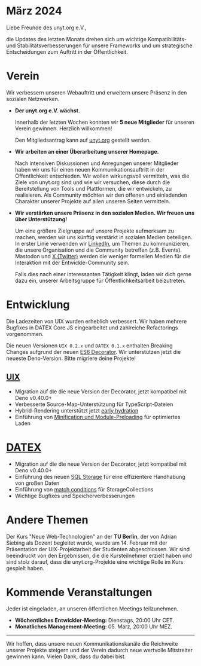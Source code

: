 # März 2024

Liebe Freunde des unyt.org e.V.,

die Updates des letzten Monats drehen sich um wichtige Kompatibilitäts- und Stabilitätsverbesserungen für unsere Frameworks und um strategische Entscheidungen zum Auftritt in der Öffentlichkeit.

# Verein
Wir verbessern unseren Webauftritt und erweitern unsere Präsenz in den sozialen Netzwerken. 

- **Der unyt.org e.V. wächst.**
  
    Innerhalb der letzten Wochen konnten wir **5 neue Mitglieder** für unseren Verein gewinnen. Herzlich willkommen!

    Den Mitgliedsantrag kann auf [unyt.org](https://unyt.org/join) gestellt werden.


- **Wir arbeiten an einer Überarbeitung unserer Homepage.**

	Nach intensiven Diskussionen und Anregungen unserer Mitglieder haben wir uns für einen neuen Kommunikationsauftritt in der Öffentlichkeit entschieden. Wir wollen wirkungsvoll vermitteln, was die Ziele von unyt.org sind und wie wir versuchen, diese durch die Bereitstellung von Tools und Plattformen, die wir entwickeln, zu realisieren. Als Community möchten wir den offenen und einladenden Charakter unserer Projekte auf allen unseren Seiten vermitteln.

- **Wir verstärken unsere Präsenz in den sozialen Medien. Wir freuen uns über Unterstützung!**

	Um eine größere Zielgruppe auf unsere Projekte aufmerksam zu machen, werden wir uns künftig verstärkt in sozialen Medien beteiligen. In erster Linie verwenden wir [LinkedIn](https://linkedin.com/company/unyt-org), um Themen zu kommunizieren, die unsere Organisation und die Community betreffen (z.B. Events). Mastodon und [X (Twitter)](https://unyt.org/twitter) werden die weniger formellen Medien für die Interaktion mit der Entwickle-Community sein. 

  Falls dies nach einer interessanten Tätigkeit klingt, laden wir dich gerne dazu ein, unserer Arbeitsgruppe für Öffentlichkeitsarbeit beizutreten.

# Entwicklung
Die Ladezeiten von UIX wurden erheblich verbessert. Wir haben mehrere Bugfixes in DATEX Core JS eingearbeitet und zahlreiche Refactorings vorgenommen.

Die neuen Versionen `UIX 0.2.x` und `DATEX 0.1.x` enthalten Breaking Changes aufgrund der neuen [ES6 Decorator](https://devblogs.microsoft.com/typescript/announcing-typescript-5-0/#decorators). Wir unterstützen jetzt die neueste Deno-Version. Bitte migriere deine Projekte!

## [UIX](https://github.com/unyt-org/uix/pulls?q=is:closed%20created:%3E=2024-02-01)
* Migration auf die die neue Version der Decorator, jetzt kompatibel mit Deno v0.40.0+
* Verbesserte Source-Map-Unterstützung für TypeScript-Dateien
* Hybrid-Rendering unterstützt jetzt [early hydration](https://docs.unyt.org/manual/uix/rendering-methods#hybrid-rendering)
* Einführung von [Minification und Module-Preloading](https://github.com/unyt-org/uix/issues/102) für optimiertes Laden

# [DATEX](https://github.com/unyt-org/datex-core-js-legacy/pulls?q=is:closed%20created:%3E=2024-02-01)
* Migration auf die die neue Version der Decorator, jetzt kompatibel mit Deno v0.40.0+
* Einführung des neuen [SQL Storage](https://github.com/unyt-org/datex-core-js-legacy/pull/90) für eine effizientere Handhabung von großen Daten
* Einführung von [match conditions](https://docs.unyt.org/manual/datex/storage-collections#match-conditions) für StorageCollections
* Wichtige Bugfixes und Speicherverbesserungen

# Andere Themen
Der Kurs "Neue Web-Technologien" an der **TU Berlin**, der von Adrian Siebing als Dozent begleitet wurde, wurde am 14. Februar mit der Präsentation der UIX-Projektarbeit der Studenten abgeschlossen. Wir sind beeindruckt von den Ergebnissen, die die Kursteilnehmer erzielt haben und sind stolz darauf, dass die unyt.org-Projekte eine wichtige Rolle im Kurs gespielt haben.

# Kommende Veranstaltungen 

Jeder ist eingeladen, an unseren öffentlichen Meetings teilzunehmen.

* **Wöchentliches Entwickler-Meeting:** Dienstags, 20:00 Uhr CET.
* **Monatliches Management-Meeting:** 05. März, 20:00 Uhr MEZ.

----------------

Wir hoffen, dass unsere neuen Kommunikationskanäle die Reichweite unserer Projekte steigern und der Verein dadurch neue wertvolle Mitstreiter gewinnen kann. Vielen Dank, dass du dabei bist.
